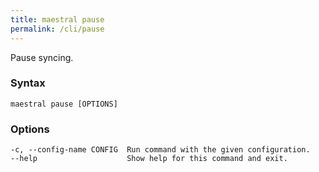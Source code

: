 ```yaml
---
title: maestral pause
permalink: /cli/pause
---
```


Pause syncing.

### Syntax

```
maestral pause [OPTIONS]
```

### Options

```
-c, --config-name CONFIG  Run command with the given configuration.
--help                    Show help for this command and exit.
```
